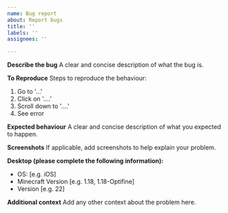 ```yaml
---
name: Bug report
about: Report bugs
title: ''
labels: ''
assignees: ''

---
```


**Describe the bug**
A clear and concise description of what the bug is.

**To Reproduce**
Steps to reproduce the behaviour:
1. Go to '...'
2. Click on '....'
3. Scroll down to '....'
4. See error

**Expected behaviour**
A clear and concise description of what you expected to happen.

**Screenshots**
If applicable, add screenshots to help explain your problem.

**Desktop (please complete the following information):**
 - OS: [e.g. iOS]
 - Minecraft Version [e.g. 1.18, 1.18-Optifine]
 - Version [e.g. 22]


**Additional context**
Add any other context about the problem here.
